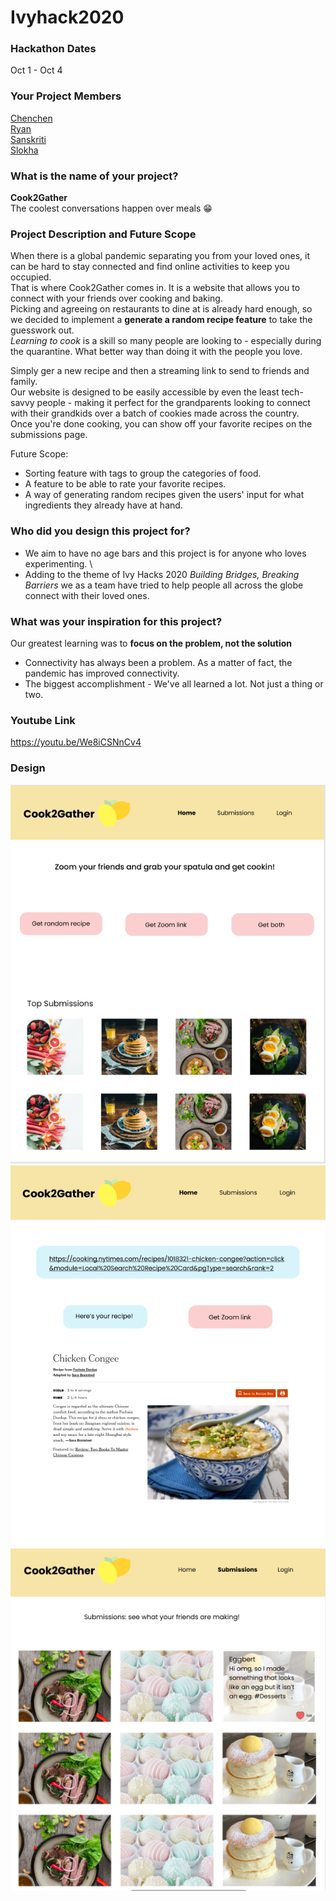 # Ivyhack2020

### Hackathon Dates
Oct 1 - Oct 4
### Your Project Members
[Chenchen](https://github.com/chenchenlu) \
[Ryan](https://github.com/ryrytio) \
[Sanskriti](https://github.com/sanskritisukkal) \
[Slokha](https://github.com/slokhaiyer) 
### What is the name of your project?    
 **Cook2Gather** \
  The coolest conversations happen over meals :grin:
### Project Description and Future Scope
  When there is a global pandemic separating you from your loved ones, it can be hard to stay connected and find online activities to keep you occupied. \
That is where Cook2Gather comes in. It is a website that allows you to connect with your friends over cooking and baking. \
Picking and agreeing on restaurants to dine at is already hard enough, so we decided to implement a **generate a random recipe feature** to take the guesswork out. \
*Learning to cook* is a skill so many people are looking to - especially during the quarantine. What better way than doing it with the people you love.

Simply ger a new recipe and then a streaming link to send to friends and family. \
Our website is designed to be easily accessible by even the least tech-savvy people - making it perfect for the grandparents looking to connect with their grandkids over a batch of cookies made across the country. \
Once you're done cooking, you can show off your favorite recipes on the submissions page.

Future Scope: 
 - Sorting feature with tags to group the categories of food. 
 - A feature to be able to rate your favorite recipes. 
 - A way of generating random recipes given the users' input for what ingredients they already have at hand.


### Who did you design this project for?
  - We aim to have no age bars and this project is for anyone who loves experimenting. \
  - Adding to the theme of Ivy Hacks 2020 *Building Bridges, Breaking Barriers* we as a team have tried to help people all across the globe connect with their loved ones.
  
### What was your inspiration for this project?
  Our greatest learning was to **focus on the problem, not the solution**
  - Connectivity has always been a problem. As a matter of fact, the pandemic has improved connectivity. 
  - The biggest accomplishment - We've all learned a lot. Not just a thing or two. 
  
### Youtube Link
https://youtu.be/We8iCSNnCv4

### Design
![ScreenShot](https://github.com/slokhaiyer/Ivyhack2020/blob/master/Landing%20Page.png) 
![ScreenShot](https://github.com/slokhaiyer/Ivyhack2020/blob/master/receipe.png) 
![ScreenShot](https://github.com/slokhaiyer/Ivyhack2020/blob/master/submissions.png)
